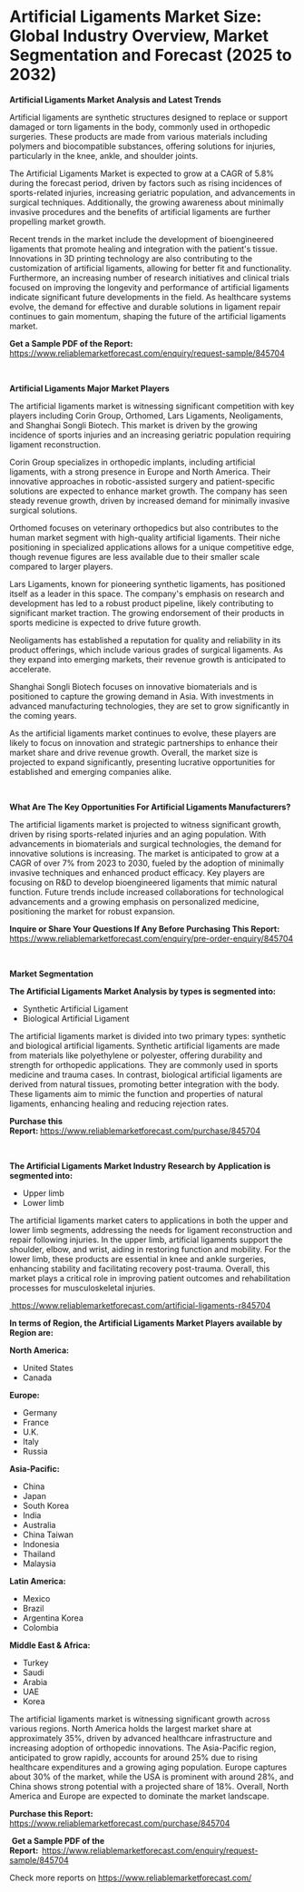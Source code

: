 <p><h1>Artificial Ligaments Market Size: Global Industry Overview, Market Segmentation and Forecast (2025 to 2032)</h1></p><p><strong>Artificial Ligaments Market Analysis and Latest Trends</strong></p>
<p><p>Artificial ligaments are synthetic structures designed to replace or support damaged or torn ligaments in the body, commonly used in orthopedic surgeries. These products are made from various materials including polymers and biocompatible substances, offering solutions for injuries, particularly in the knee, ankle, and shoulder joints.</p><p>The Artificial Ligaments Market is expected to grow at a CAGR of 5.8% during the forecast period, driven by factors such as rising incidences of sports-related injuries, increasing geriatric population, and advancements in surgical techniques. Additionally, the growing awareness about minimally invasive procedures and the benefits of artificial ligaments are further propelling market growth. </p><p>Recent trends in the market include the development of bioengineered ligaments that promote healing and integration with the patient's tissue. Innovations in 3D printing technology are also contributing to the customization of artificial ligaments, allowing for better fit and functionality. Furthermore, an increasing number of research initiatives and clinical trials focused on improving the longevity and performance of artificial ligaments indicate significant future developments in the field. As healthcare systems evolve, the demand for effective and durable solutions in ligament repair continues to gain momentum, shaping the future of the artificial ligaments market.</p></p>
<p><strong>Get a Sample PDF of the Report:&nbsp;</strong> <a href="https://www.reliablemarketforecast.com/enquiry/request-sample/845704?utm_campaign=2325&utm_medium=2&utm_source=Github&utm_content=ia&utm_term=04032025&utm_id=artificial-ligaments">https://www.reliablemarketforecast.com/enquiry/request-sample/845704</a></p>
<p>&nbsp;</p>
<p><strong>Artificial Ligaments Major Market Players</strong></p>
<p><p>The artificial ligaments market is witnessing significant competition with key players including Corin Group, Orthomed, Lars Ligaments, Neoligaments, and Shanghai Songli Biotech. This market is driven by the growing incidence of sports injuries and an increasing geriatric population requiring ligament reconstruction.</p><p>Corin Group specializes in orthopedic implants, including artificial ligaments, with a strong presence in Europe and North America. Their innovative approaches in robotic-assisted surgery and patient-specific solutions are expected to enhance market growth. The company has seen steady revenue growth, driven by increased demand for minimally invasive surgical solutions.</p><p>Orthomed focuses on veterinary orthopedics but also contributes to the human market segment with high-quality artificial ligaments. Their niche positioning in specialized applications allows for a unique competitive edge, though revenue figures are less available due to their smaller scale compared to larger players.</p><p>Lars Ligaments, known for pioneering synthetic ligaments, has positioned itself as a leader in this space. The company's emphasis on research and development has led to a robust product pipeline, likely contributing to significant market traction. The growing endorsement of their products in sports medicine is expected to drive future growth.</p><p>Neoligaments has established a reputation for quality and reliability in its product offerings, which include various grades of surgical ligaments. As they expand into emerging markets, their revenue growth is anticipated to accelerate.</p><p>Shanghai Songli Biotech focuses on innovative biomaterials and is positioned to capture the growing demand in Asia. With investments in advanced manufacturing technologies, they are set to grow significantly in the coming years.</p><p>As the artificial ligaments market continues to evolve, these players are likely to focus on innovation and strategic partnerships to enhance their market share and drive revenue growth. Overall, the market size is projected to expand significantly, presenting lucrative opportunities for established and emerging companies alike.</p></p>
<p>&nbsp;</p>
<p><strong>What Are The Key Opportunities For Artificial Ligaments Manufacturers?</strong></p>
<p><p>The artificial ligaments market is projected to witness significant growth, driven by rising sports-related injuries and an aging population. With advancements in biomaterials and surgical technologies, the demand for innovative solutions is increasing. The market is anticipated to grow at a CAGR of over 7% from 2023 to 2030, fueled by the adoption of minimally invasive techniques and enhanced product efficacy. Key players are focusing on R&D to develop bioengineered ligaments that mimic natural function. Future trends include increased collaborations for technological advancements and a growing emphasis on personalized medicine, positioning the market for robust expansion.</p></p>
<p><strong>Inquire or Share Your Questions If Any Before Purchasing This Report:</strong> <a href="https://www.reliablemarketforecast.com/enquiry/pre-order-enquiry/845704?utm_campaign=2325&utm_medium=2&utm_source=Github&utm_content=ia&utm_term=04032025&utm_id=artificial-ligaments">https://www.reliablemarketforecast.com/enquiry/pre-order-enquiry/845704</a></p>
<p>&nbsp;</p>
<p><strong>Market Segmentation</strong></p>
<p><strong>The Artificial Ligaments Market Analysis by types is segmented into:</strong></p>
<p><ul><li>Synthetic Artificial Ligament</li><li>Biological Artificial Ligament</li></ul></p>
<p><p>The artificial ligaments market is divided into two primary types: synthetic and biological artificial ligaments. Synthetic artificial ligaments are made from materials like polyethylene or polyester, offering durability and strength for orthopedic applications. They are commonly used in sports medicine and trauma cases. In contrast, biological artificial ligaments are derived from natural tissues, promoting better integration with the body. These ligaments aim to mimic the function and properties of natural ligaments, enhancing healing and reducing rejection rates.</p></p>
<p><strong>Purchase this Report:&nbsp;</strong><a href="https://www.reliablemarketforecast.com/purchase/845704?utm_campaign=2325&utm_medium=2&utm_source=Github&utm_content=ia&utm_term=04032025&utm_id=artificial-ligaments">https://www.reliablemarketforecast.com/purchase/845704</a></p>
<p>&nbsp;</p>
<p><strong>The Artificial Ligaments Market Industry Research by Application is segmented into:</strong></p>
<p><ul><li>Upper limb</li><li>Lower limb</li></ul></p>
<p><p>The artificial ligaments market caters to applications in both the upper and lower limb segments, addressing the needs for ligament reconstruction and repair following injuries. In the upper limb, artificial ligaments support the shoulder, elbow, and wrist, aiding in restoring function and mobility. For the lower limb, these products are essential in knee and ankle surgeries, enhancing stability and facilitating recovery post-trauma. Overall, this market plays a critical role in improving patient outcomes and rehabilitation processes for musculoskeletal injuries.</p></p>
<p><a href="https://www.reliablemarketforecast.com/artificial-ligaments-r845704?utm_campaign=2325&utm_medium=2&utm_source=Github&utm_content=ia&utm_term=04032025&utm_id=artificial-ligaments">&nbsp;https://www.reliablemarketforecast.com/artificial-ligaments-r845704</a></p>
<p><strong>In terms of Region, the Artificial Ligaments Market Players available by Region are:</strong></p>
<p>
    <p> <strong> North America: </strong>
        <ul>
            <li>United States</li>
            <li>Canada</li>
        </ul>
        </p> 
    <p> <strong> Europe: </strong>
        <ul>
            <li>Germany</li>
            <li>France</li>
            <li>U.K.</li>
            <li>Italy</li>
            <li>Russia</li>
        </ul>
        </p> 
    <p> <strong> Asia-Pacific: </strong>
        <ul>
            <li>China</li>
            <li>Japan</li>
            <li>South Korea</li>
            <li>India</li>
            <li>Australia</li>
            <li>China Taiwan</li>
            <li>Indonesia</li>
            <li>Thailand</li>
            <li>Malaysia</li>
        </ul>
        </p> 
    <p> <strong> Latin America: </strong>
        <ul>
            <li>Mexico</li>
            <li>Brazil</li>
            <li>Argentina Korea</li>
            <li>Colombia</li>
        </ul>
        </p> 
    <p> <strong> Middle East & Africa: </strong>
        <ul>
            <li>Turkey</li>
            <li>Saudi</li>
            <li>Arabia</li>
            <li>UAE</li>
            <li>Korea</li>
        </ul>
    </p>
    </p>
<p><p>The artificial ligaments market is witnessing significant growth across various regions. North America holds the largest market share at approximately 35%, driven by advanced healthcare infrastructure and increasing adoption of orthopedic innovations. The Asia-Pacific region, anticipated to grow rapidly, accounts for around 25% due to rising healthcare expenditures and a growing aging population. Europe captures about 30% of the market, while the USA is prominent with around 28%, and China shows strong potential with a projected share of 18%. Overall, North America and Europe are expected to dominate the market landscape.</p></p>
<p><strong>Purchase this Report: </strong><a href="https://www.reliablemarketforecast.com/purchase/845704?utm_campaign=2325&utm_medium=2&utm_source=Github&utm_content=ia&utm_term=04032025&utm_id=artificial-ligaments">https://www.reliablemarketforecast.com/purchase/845704</a></p>
<p>&nbsp;<strong>Get a Sample PDF of the Report:&nbsp;&nbsp;</strong><a href="https://www.reliablemarketforecast.com/enquiry/request-sample/845704?utm_campaign=2325&utm_medium=2&utm_source=Github&utm_content=ia&utm_term=04032025&utm_id=artificial-ligaments">https://www.reliablemarketforecast.com/enquiry/request-sample/845704</a></p>
<p><strong></strong></p>
<p>Check more reports on <a href="https://www.reliablemarketforecast.com/?utm_campaign=2325&utm_medium=2&utm_source=Github&utm_content=ia&utm_term=04032025&utm_id=artificial-ligaments">https://www.reliablemarketforecast.com/</a></p>